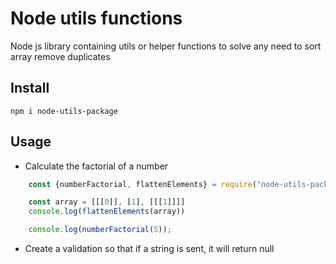 # Node utils functions
Node js library containing utils or helper functions to solve any need to sort array remove duplicates

## Install

`npm i node-utils-package`

## Usage

- Calculate the factorial of a number

``` javascript
    const {numberFactorial, flattenElements} = require("node-utils-package")

    const array = [[[0]], [1], [[[1]]]]
    console.log(flattenElements(array))

    console.log(numberFactorial(5));

```


- Create a validation so that if a string is sent, it will return null